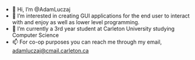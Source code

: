 - 👋 Hi, I’m @AdamLuczaj
- 👀 I’m interested in creating GUI applications for the end user to interact with and enjoy as well as lower level programming.
- 🌱 I’m currently a 3rd year student at Carleton University studying Computer Science
- 📫 For co-op purposes you can reach me through my email, adamluczaj@cmail.carleton.ca

<!---
AdamLuczaj/AdamLuczaj is a ✨ special ✨ repository because its `README.md` (this file) appears on your GitHub profile.
You can click the Preview link to take a look at your changes.
--->
